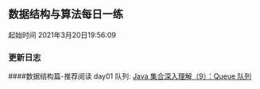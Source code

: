 
## 数据结构与算法每日一练
起始时间
2021年3月20日19:56:09

### 更新日志

####数据结构篇-推荐阅读
day01 队列: [Java 集合深入理解（9）：Queue 队列](https://blog.csdn.net/u011240877/article/details/52860924)
